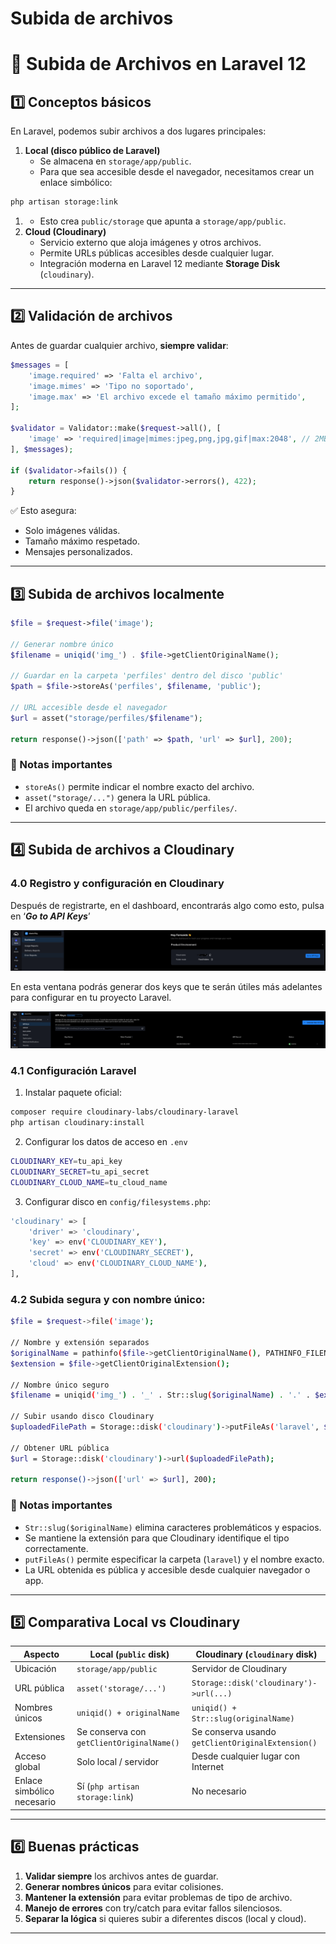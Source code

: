 # Subida de archivos

# 📝 Subida de Archivos en Laravel 12

## 1️⃣ Conceptos básicos

En Laravel, podemos subir archivos a dos lugares principales:

1. **Local (disco público de Laravel)**
    - Se almacena en `storage/app/public`.
    - Para que sea accesible desde el navegador, necesitamos crear un enlace simbólico:

```bash
php artisan storage:link
```

1. 
    - Esto crea `public/storage` que apunta a `storage/app/public`.
2. **Cloud (Cloudinary)**
    - Servicio externo que aloja imágenes y otros archivos.
    - Permite URLs públicas accesibles desde cualquier lugar.
    - Integración moderna en Laravel 12 mediante **Storage Disk** (`cloudinary`).

---

## 2️⃣ Validación de archivos

Antes de guardar cualquier archivo, **siempre validar**:

```php
$messages = [
    'image.required' => 'Falta el archivo',
    'image.mimes' => 'Tipo no soportado',
    'image.max' => 'El archivo excede el tamaño máximo permitido',
];

$validator = Validator::make($request->all(), [
    'image' => 'required|image|mimes:jpeg,png,jpg,gif|max:2048', // 2MB
], $messages);

if ($validator->fails()) {
    return response()->json($validator->errors(), 422);
}
```

✅ Esto asegura:

- Solo imágenes válidas.
- Tamaño máximo respetado.
- Mensajes personalizados.

---

## 3️⃣ Subida de archivos **localmente**

```php
$file = $request->file('image');

// Generar nombre único
$filename = uniqid('img_') . $file->getClientOriginalName();

// Guardar en la carpeta 'perfiles' dentro del disco 'public'
$path = $file->storeAs('perfiles', $filename, 'public');

// URL accesible desde el navegador
$url = asset("storage/perfiles/$filename");

return response()->json(['path' => $path, 'url' => $url], 200);
```

### 🔑 Notas importantes

- `storeAs()` permite indicar el nombre exacto del archivo.
- `asset("storage/...")` genera la URL pública.
- El archivo queda en `storage/app/public/perfiles/`.

---

## 4️⃣ Subida de archivos a **Cloudinary**

### 4.0 Registro y configuración en Cloudinary

Después de registrarte, en el dashboard, encontrarás algo como esto, pulsa en ‘***Go to API Keys***’

![Captura de pantalla 2025-10-26 a las 19.06.24.png](7_Subida_de_archivos/imagen1.png)

En esta ventana podrás generar dos keys que te serán útiles más adelantes para configurar en tu proyecto Laravel.

![Captura de pantalla 2025-10-26 a las 19.18.21.png](7_Subida_de_archivos/imagen2.png)

### 4.1 Configuración Laravel

1. Instalar paquete oficial:

```bash
composer require cloudinary-labs/cloudinary-laravel
php artisan cloudinary:install 
```

2. Configurar los datos de acceso en `.env`

```bash
CLOUDINARY_KEY=tu_api_key
CLOUDINARY_SECRET=tu_api_secret
CLOUDINARY_CLOUD_NAME=tu_cloud_name
```

3. Configurar disco en `config/filesystems.php`:

```bash
'cloudinary' => [
    'driver' => 'cloudinary',
    'key' => env('CLOUDINARY_KEY'),
    'secret' => env('CLOUDINARY_SECRET'),
    'cloud' => env('CLOUDINARY_CLOUD_NAME'),
],
```

### 4.2 Subida segura y con nombre único:

```bash
$file = $request->file('image');

// Nombre y extensión separados
$originalName = pathinfo($file->getClientOriginalName(), PATHINFO_FILENAME);
$extension = $file->getClientOriginalExtension();

// Nombre único seguro
$filename = uniqid('img_') . '_' . Str::slug($originalName) . '.' . $extension;

// Subir usando disco Cloudinary
$uploadedFilePath = Storage::disk('cloudinary')->putFileAs('laravel', $file, $filename);

// Obtener URL pública
$url = Storage::disk('cloudinary')->url($uploadedFilePath);

return response()->json(['url' => $url], 200);
```

### 🔑 Notas importantes

- `Str::slug($originalName)` elimina caracteres problemáticos y espacios.
- Se mantiene la extensión para que Cloudinary identifique el tipo correctamente.
- `putFileAs()` permite especificar la carpeta (`laravel`) y el nombre exacto.
- La URL obtenida es pública y accesible desde cualquier navegador o app.

---

## 5️⃣ Comparativa Local vs Cloudinary

| Aspecto | Local (`public` disk) | Cloudinary (`cloudinary` disk) |
| --- | --- | --- |
| Ubicación | `storage/app/public` | Servidor de Cloudinary |
| URL pública | `asset('storage/...')` | `Storage::disk('cloudinary')->url(...)` |
| Nombres únicos | `uniqid() + originalName` | `uniqid() + Str::slug(originalName)` |
| Extensiones | Se conserva con `getClientOriginalName()` | Se conserva usando `getClientOriginalExtension()` |
| Acceso global | Solo local / servidor | Desde cualquier lugar con Internet |
| Enlace simbólico necesario | Sí (`php artisan storage:link`) | No necesario |

---

## 6️⃣ Buenas prácticas

1. **Validar siempre** los archivos antes de guardar.
2. **Generar nombres únicos** para evitar colisiones.
3. **Mantener la extensión** para evitar problemas de tipo de archivo.
4. **Manejo de errores** con try/catch para evitar fallos silenciosos.
5. **Separar la lógica** si quieres subir a diferentes discos (local y cloud).

---
